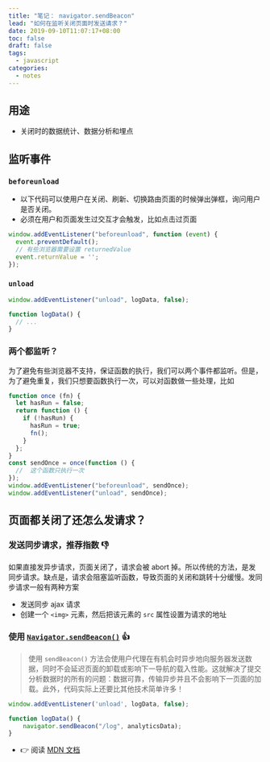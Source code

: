 ```yaml
---
title: "笔记： navigator.sendBeacon"
lead: "如何在监听关闭页面时发送请求？"
date: 2019-09-10T11:07:17+08:00
toc: false
draft: false
tags:
  - javascript
categories:
  - notes
---
```


## 用途

- 关闭时的数据统计、数据分析和埋点

## 监听事件
### `beforeunload`
- 以下代码可以使用户在关闭、刷新、切换路由页面的时候弹出弹框，询问用户是否关闭。
- 必须在用户和页面发生过交互才会触发，比如点击过页面
```js
window.addEventListener("beforeunload", function (event) {
  event.preventDefault();
  // 有些浏览器需要设置 returnedValue
  event.returnValue = '';
});
```
### `unload`
```js
window.addEventListener("unload", logData, false);

function logData() {
  // ...
}
```

### 两个都监听？

为了避免有些浏览器不支持，保证函数的执行，我们可以两个事件都监听。但是，为了避免重复，我们只想要函数执行一次，可以对函数做一些处理，比如

```js
function once (fn) {
  let hasRun = false;
  return function () {
    if (!hasRun) {
      hasRun = true;
      fn();
    }
  };
}
const sendOnce = once(function () {
  //  这个函数只执行一次
});
window.addEventListener("beforeunload", sendOnce);
window.addEventListener("unload", sendOnce);
```

## 页面都关闭了还怎么发请求？

### 发送同步请求，推荐指数 👎 

如果直接发异步请求，页面关闭了，请求会被 abort 掉。所以传统的方法，是发同步请求。缺点是，请求会阻塞监听函数，导致页面的关闭和跳转十分缓慢。发同步请求一般有两种方案

- 发送同步 ajax 请求
- 创建一个 `<img>` 元素，然后把该元素的 `src` 属性设置为请求的地址

### 使用 [`Navigator.sendBeacon()`](https://developer.mozilla.org/zh-CN/docs/Web/API/Navigator/sendBeacon) 👍

> 使用 `sendBeacon()` 方法会使用户代理在有机会时异步地向服务器发送数据，同时不会延迟页面的卸载或影响下一导航的载入性能。这就解决了提交分析数据时的所有的问题：数据可靠，传输异步并且不会影响下一页面的加载。此外，代码实际上还要比其他技术简单许多！

```js
window.addEventListener('unload', logData, false);

function logData() {
    navigator.sendBeacon("/log", analyticsData);
}
```

- 👉 阅读 [MDN 文档](https://developer.mozilla.org/zh-CN/docs/Web/API/Navigator/sendBeacon)
